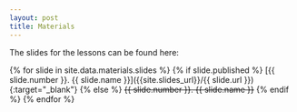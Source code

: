 ```yaml
---
layout: post
title: Materials
---
```


The slides for the lessons can be found here:  

{% for slide in site.data.materials.slides %}
{% if slide.published %}
[{{ slide.number }}. {{ slide.name }}]({{site.slides_url}}/{{ slide.url }}){:target="_blank"}
{% else %}
<del>{{ slide.number }}. {{ slide.name }}</del>
{% endif %}
{% endfor %}